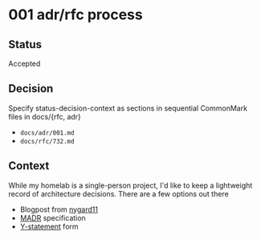 # 001 adr/rfc process

## Status

Accepted

## Decision

Specify status-decision-context as sections
in sequential CommonMark files in docs/{rfc, adr}

- `docs/adr/001.md`
- `docs/rfc/732.md`

## Context

While my homelab is a single-person project,
I'd like to keep a lightweight record
of architecture decisions.
There are a few options out there

- Blogpost from [nygard11]
- [MADR] specification
- [Y-statement] form

[adr]: https://adr.github.io/
[nygard11]: https://cognitect.com/blog/2011/11/15/documenting-architecture-decisions
[madr]: https://adr.github.io/madr/
[y-statement]: https://medium.com/olzzio/y-statements-10eb07b5a177

